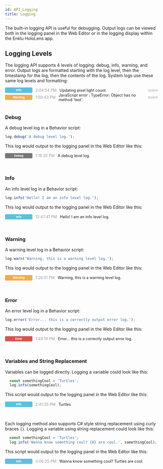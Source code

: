 ```yaml
---
id: API_Logging
title: Logging
---
```


The built-in logging API is useful for debugging.  Output logs can be viewed both in the logging panel in the Web Editor or in the logging display within the Enklu HoloLens app.  

## Logging Levels
The logging API supports 4 levels of logging: debug, info, warning, and error.  Output logs are formatted starting with the log level, then the timestamp for the log, then the contents of the log.  System logs use these same log levels and formatting:
<div style="display: flex; align-items: center; font-size: 90%;"><div style="margin-right: 10px; width: 80px; background: rgb(91, 192, 222); border-radius: 0.25em; color: rgb(255, 255, 255); font-size: 75%; font-weight: 700; line-height: 1; white-space: nowrap; text-align: center; padding: 4px 5px;">Info</div><div style="margin-right: 10px; color: rgb(153, 153, 153);">2:04:54 PM</div><div style="margin-right: 10px; flex: 1 1 0%; word-break: break-word;">Updating pixel light count.</div><div style="color: rgb(153, 153, 153); font-size: 75%; font-style: italic;">System</div></div>
<div style="display: flex; align-items: center; font-size: 90%;"><div style="margin-right: 10px; width: 80px; background: rgb(240, 173, 78); border-radius: 0.25em; color: rgb(255, 255, 255); font-size: 75%; font-weight: 700; line-height: 1; white-space: nowrap; text-align: center; padding: 4px 5px;">Warning</div><div style="margin-right: 10px; color: rgb(153, 153, 153);">1:59:43 PM</div><div style="margin-right: 10px; flex: 1 1 0%; word-break: break-word;">JavaScript error : TypeError: Object has no method 'test'.</div><div style="color: rgb(153, 153, 153); font-size: 75%; font-style: italic;">System</div></div>
<br>

### Debug
A debug level log in a Behavior script:

```js
log.debug('A debug level log.');
````
This log would output to the logging panel in the Web Editor like this:
<div style="display: flex; align-items: center; font-size: 90%; margin: 15px 0px;"><div style="margin-right: 10px; width: 80px; background: rgb(119, 119, 119); border-radius: 0.25em; color: rgb(255, 255, 255); font-size: 75%; font-weight: 700; line-height: 1; white-space: nowrap; text-align: center; padding: 4px 5px;">Debug</div><div style="margin-right: 10px; color: rgb(153, 153, 153);">1:18:35 PM</div><div style="margin-right: 10px; flex: 1 1 0%; word-break: break-word;">A debug level log.</div></div>
<br>

### Info
An info level log in a Behavior script:

```js
log.info('Hello! I am an info level log.');
````
This log would output to the logging panel in the Web Editor like this:
<div style="display: flex; align-items: center; font-size: 90%; margin: 15px 0px;"><div style="margin-right: 10px; width: 80px; background: rgb(91, 192, 222); border-radius: 0.25em; color: rgb(255, 255, 255); font-size: 75%; font-weight: 700; line-height: 1; white-space: nowrap; text-align: center; padding: 4px 5px;">Info</div><div style="margin-right: 10px; color: rgb(153, 153, 153);">12:47:41 PM</div><div style="margin-right: 10px; flex: 1 1 0%; word-break: break-word;">Hello!  I am an info level log.</div></div>
<br>

### Warning
A warning level log in a Behavior script:

```js
log.warn('Warning, this is a warning level log.');
````
This log would output to the logging panel in the Web Editor like this:
<div style="display: flex; align-items: center; font-size: 90%; margin: 15px 0px;"><div style="margin-right: 10px; width: 80px; background: rgb(240, 173, 78); border-radius: 0.25em; color: rgb(255, 255, 255); font-size: 75%; font-weight: 700; line-height: 1; white-space: nowrap; text-align: center; padding: 4px 5px;">Warning</div><div style="margin-right: 10px; color: rgb(153, 153, 153);">1:26:51 PM</div><div style="margin-right: 10px; flex: 1 1 0%; word-break: break-word;">Warning, this is a warning level log.</div></div>
<br>

### Error
An error level log in a Behavior script:

```js
log.error('Error... this is a correctly output error log.');
````
This log would output to the logging panel in the Web Editor like this:
<div style="display: flex; align-items: center; font-size: 90%; margin: 15px 0px;"><div style="margin-right: 10px; width: 80px; background: rgb(217, 83, 79); border-radius: 0.25em; color: rgb(255, 255, 255); font-size: 75%; font-weight: 700; line-height: 1; white-space: nowrap; text-align: center; padding: 4px 5px;">Error</div><div style="margin-right: 10px; color: rgb(153, 153, 153);">1:49:19 PM</div><div style="margin-right: 10px; flex: 1 1 0%; word-break: break-word;">Error... this is a correctly output error log.</div></div>
<br>

### Variables and String Replacement

Variables can be logged directly.  Logging a variable could look like this:
```js
  const somethingCool = 'Turtles';
  log.info(somethingCool);
```
This script would output to the logging panel in the Web Editor like this:

<div style="display: flex; align-items: center; font-size: 90%; margin: 15px 0px;"><div style="margin-right: 10px; width: 80px; background: rgb(91, 192, 222); border-radius: 0.25em; color: rgb(255, 255, 255); font-size: 75%; font-weight: 700; line-height: 1; white-space: nowrap; text-align: center; padding: 4px 5px;">Info</div><div style="margin-right: 10px; color: rgb(153, 153, 153);">2:41:35 PM</div><div style="margin-right: 10px; flex: 1 1 0%; word-break: break-word;">Turtles</div></div>
<br>

Each logging method also supports C# style string replacement using curly braces <code>{}</code>.  Logging a variable using string replacement could look like this:
```js
  const somethingCool = 'Turtles';
  log.info('Wanna know something cool? {0} are cool.', somethingCool);
```
This script would output to the logging panel in the Web Editor like this:

<div style="display: flex; align-items: center; font-size: 90%; margin: 15px 0px;"><div style="margin-right: 10px; width: 80px; background: rgb(91, 192, 222); border-radius: 0.25em; color: rgb(255, 255, 255); font-size: 75%; font-weight: 700; line-height: 1; white-space: nowrap; text-align: center; padding: 4px 5px;">Info</div><div style="margin-right: 10px; color: rgb(153, 153, 153);">3:06:25 PM</div><div style="margin-right: 10px; flex: 1 1 0%; word-break: break-word;">Wanna know something cool? Turtles are cool.</div></div>
